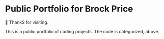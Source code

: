 # Public Portfolio for Brock Price
👋 ThankS for visiting.

This is a public portfolio of coding projects. The code is categorized, above.
